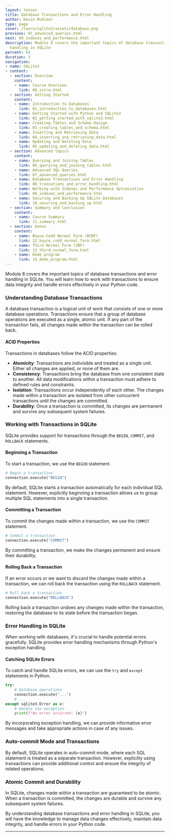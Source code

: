 ```yaml
---
layout: lesson
title: Database Transactions and Error Handling
author: Kevin McAleer
type: page
cover: /learn/sqlite3/assets/database.png
previous: 07_advanced_queries.html
next: 09_indexes_and_performance.html
description: Module 8 covers the important topics of database transactions and error
  handling in SQLite
percent: 54
duration: 3
navigation:
- name: SQLite3
- content:
  - section: Overview
    content:
    - name: Course Overview
      link: 00_intro.html
  - section: Getting Started
    content:
    - name: Introduction to Databases
      link: 01_introduction_to_databases.html
    - name: Getting Started with Python and SQLite3
      link: 02_getting_started_with_sqlite3.html
    - name: Creating Tables and Schema Design
      link: 03_creating_tables_and_schema.html
    - name: Inserting and Retrieving Data
      link: 04.inserting_and_retrieving_data.html
    - name: Updating and Deleting Data
      link: 05_updating_and_deleting_data.html
  - section: Advanced topics
    content:
    - name: Querying and Joining Tables
      link: 06_querying_and_joining_tables.html
    - name: Advanced SQL Queries
      link: 07_advanced_queries.html
    - name: Database Transactions and Error Handling
      link: 08_transations_and_error_handling.html
    - name: Working with Indexes and Performance Optimization
      link: 09_indexes_and_performance.html
    - name: Securing and Backing Up SQLite Databases
      link: 10_securing_and_backing_up.html
  - section: Summary and Conclusion
    content:
    - name: Course Summary
      link: 11_summary.html
  - section: bonus
    content:
    - name: Boyce-Codd Normal Form (BCNF)
      link: 12_boyce_codd_normal_form.html
    - name: Third Normal Form (3NF)
      link: 13_third_normal_form.html
    - name: Demo program
      link: 14_demo_program.html
---
```



Module 8 covers the important topics of database transactions and error handling in SQLite. You will learn how to work with transactions to ensure data integrity and handle errors effectively in your Python code.

### Understanding Database Transactions

A database transaction is a logical unit of work that consists of one or more database operations. Transactions ensure that a group of database operations are executed as a single, atomic unit. If any part of the transaction fails, all changes made within the transaction can be rolled back.

#### ACID Properties

Transactions in databases follow the ACID properties:

- **Atomicity**: Transactions are indivisible and treated as a single unit. Either all changes are applied, or none of them are.
- **Consistency**: Transactions bring the database from one consistent state to another. All data modifications within a transaction must adhere to defined rules and constraints.
- **Isolation**: Transactions occur independently of each other. The changes made within a transaction are isolated from other concurrent transactions until the changes are committed.
- **Durability**: Once a transaction is committed, its changes are permanent and survive any subsequent system failures.

### Working with Transactions in SQLite

SQLite provides support for transactions through the `BEGIN`, `COMMIT`, and `ROLLBACK` statements.

#### Beginning a Transaction

To start a transaction, we use the `BEGIN` statement.

```python
# Begin a transaction
connection.execute("BEGIN")
```

By default, SQLite starts a transaction automatically for each individual SQL statement. However, explicitly beginning a transaction allows us to group multiple SQL statements into a single transaction.

#### Committing a Transaction

To commit the changes made within a transaction, we use the `COMMIT` statement.

```python
# Commit a transaction
connection.execute("COMMIT")
```

By committing a transaction, we make the changes permanent and ensure their durability.

#### Rolling Back a Transaction

If an error occurs or we want to discard the changes made within a transaction, we can roll back the transaction using the `ROLLBACK` statement.

```python
# Roll back a transaction
connection.execute("ROLLBACK")
```

Rolling back a transaction undoes any changes made within the transaction, restoring the database to its state before the transaction began.

### Error Handling in SQLite

When working with databases, it's crucial to handle potential errors gracefully. SQLite provides error handling mechanisms through Python's exception handling.

#### Catching SQLite Errors

To catch and handle SQLite errors, we can use the `try` and `except` statements in Python.

```python
try:
    # Database operations
    connection.execute("...")
    # ...
except sqlite3.Error as e:
    # Handle the exception
    print(f"An error occurred: {e}")
```

By incorporating exception handling, we can provide informative error messages and take appropriate actions in case of any issues.

### Auto-commit Mode and Transactions

By default, SQLite operates in auto-commit mode, where each SQL statement is treated as a separate transaction. However, explicitly using transactions can provide additional control and ensure the integrity of related operations.

### Atomic Commit and Durability

In SQLite, changes made within a transaction are guaranteed to be atomic. When a transaction is committed, the changes are durable and survive any subsequent system failures.

By understanding database transactions and error handling in SQLite, you will have the knowledge to manage data changes effectively, maintain data integrity, and handle errors in your Python code.

---
